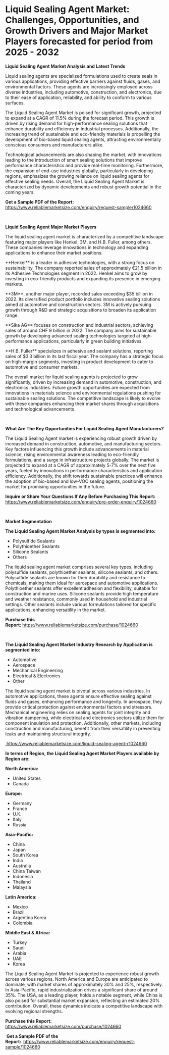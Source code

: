 <p><h1>Liquid Sealing Agent Market: Challenges, Opportunities, and Growth Drivers and Major Market Players forecasted for period from 2025 - 2032</h1></p><p><strong>Liquid Sealing Agent Market Analysis and Latest Trends</strong></p>
<p><p>Liquid sealing agents are specialized formulations used to create seals in various applications, providing effective barriers against fluids, gases, and environmental factors. These agents are increasingly employed across diverse industries, including automotive, construction, and electronics, due to their ease of application, reliability, and ability to conform to various surfaces. </p><p>The Liquid Sealing Agent Market is poised for significant growth, projected to expand at a CAGR of 11.5% during the forecast period. This growth is driven by rising demand for high-performance sealing solutions that enhance durability and efficiency in industrial processes. Additionally, the increasing trend of sustainable and eco-friendly materials is propelling the development of bio-based liquid sealing agents, attracting environmentally conscious consumers and manufacturers alike.</p><p>Technological advancements are also shaping the market, with innovations leading to the introduction of smart sealing solutions that improve performance characteristics and provide real-time monitoring. Furthermore, the expansion of end-use industries globally, particularly in developing regions, emphasizes the growing reliance on liquid sealing agents for effective sealing needs. Overall, the Liquid Sealing Agent Market is characterized by dynamic developments and robust growth potential in the coming years.</p></p>
<p><strong>Get a Sample PDF of the Report:&nbsp;</strong> <a href="https://www.reliablemarketsize.com/enquiry/request-sample/1024660?utm_campaign=3320&utm_medium=2&utm_source=Github&utm_content=ia&utm_term=18042025&utm_id=liquid-sealing-agent">https://www.reliablemarketsize.com/enquiry/request-sample/1024660</a></p>
<p>&nbsp;</p>
<p><strong>Liquid Sealing Agent Major Market Players</strong></p>
<p><p>The liquid sealing agent market is characterized by a competitive landscape featuring major players like Henkel, 3M, and H.B. Fuller, among others. These companies leverage innovations in technology and expanding applications to enhance their market positions.</p><p>**Henkel** is a leader in adhesive technologies, with a strong focus on sustainability. The company reported sales of approximately €21.5 billion in its Adhesive Technologies segment in 2022. Henkel aims to grow by investing in eco-friendly products and expanding its presence in emerging markets.</p><p>**3M**, another major player, recorded sales exceeding $35 billion in 2022. Its diversified product portfolio includes innovative sealing solutions aimed at automotive and construction sectors. 3M is actively pursuing growth through R&D and strategic acquisitions to broaden its application range.</p><p>**Sika AG** focuses on construction and industrial sectors, achieving sales of around CHF 9 billion in 2022. The company aims for sustainable growth by developing advanced sealing technologies targeted at high-performance applications, particularly in green building initiatives.</p><p>**H.B. Fuller** specializes in adhesive and sealant solutions, reporting sales of $3.3 billion in its last fiscal year. The company has a strategic focus on high-margin segments, investing in product development to cater to automotive and consumer markets.</p><p>The overall market for liquid sealing agents is projected to grow significantly, driven by increasing demand in automotive, construction, and electronics industries. Future growth opportunities are expected from innovations in materials science and environmental regulations pushing for sustainable sealing solutions. The competitive landscape is likely to evolve with these companies enhancing their market shares through acquisitions and technological advancements.</p></p>
<p>&nbsp;</p>
<p><strong>What Are The Key Opportunities For Liquid Sealing Agent Manufacturers?</strong></p>
<p><p>The Liquid Sealing Agent market is experiencing robust growth driven by increased demand in construction, automotive, and manufacturing sectors. Key factors influencing this growth include advancements in material science, rising environmental awareness leading to eco-friendly formulations, and a surge in infrastructure projects globally. The market is projected to expand at a CAGR of approximately 5-7% over the next five years, fueled by innovations in performance characteristics and application efficiency. Additionally, the shift towards sustainable practices will enhance the adoption of bio-based and low-VOC sealing agents, positioning the market for promising opportunities in the future.</p></p>
<p><strong>Inquire or Share Your Questions If Any Before Purchasing This Report:</strong> <a href="https://www.reliablemarketsize.com/enquiry/pre-order-enquiry/1024660?utm_campaign=3320&utm_medium=2&utm_source=Github&utm_content=ia&utm_term=18042025&utm_id=liquid-sealing-agent">https://www.reliablemarketsize.com/enquiry/pre-order-enquiry/1024660</a></p>
<p>&nbsp;</p>
<p><strong>Market Segmentation</strong></p>
<p><strong>The Liquid Sealing Agent Market Analysis by types is segmented into:</strong></p>
<p><ul><li>Polysulfide Sealants</li><li>Polythioether Sealants</li><li>Silicone Sealants</li><li>Others</li></ul></p>
<p><p>The liquid sealing agent market comprises several key types, including polysulfide sealants, polythioether sealants, silicone sealants, and others. Polysulfide sealants are known for their durability and resistance to chemicals, making them ideal for aerospace and automotive applications. Polythioether sealants offer excellent adhesion and flexibility, suitable for construction and marine uses. Silicone sealants provide high temperature and weather resistance, commonly used in household and industrial settings. Other sealants include various formulations tailored for specific applications, enhancing versatility in the market.</p></p>
<p><strong>Purchase this Report:&nbsp;</strong><a href="https://www.reliablemarketsize.com/purchase/1024660?utm_campaign=3320&utm_medium=2&utm_source=Github&utm_content=ia&utm_term=18042025&utm_id=liquid-sealing-agent">https://www.reliablemarketsize.com/purchase/1024660</a></p>
<p>&nbsp;</p>
<p><strong>The Liquid Sealing Agent Market Industry Research by Application is segmented into:</strong></p>
<p><ul><li>Automotive</li><li>Aerospace</li><li>Mechanical Engineering</li><li>Electrical & Electronics</li><li>Other</li></ul></p>
<p><p>The liquid sealing agent market is pivotal across various industries. In automotive applications, these agents ensure effective sealing against fluids and gases, enhancing performance and longevity. In aerospace, they provide critical protection against environmental factors and stressors. Mechanical engineering relies on sealing agents for joint integrity and vibration dampening, while electrical and electronics sectors utilize them for component insulation and protection. Additionally, other markets, including construction and manufacturing, benefit from their versatility in preventing leaks and maintaining structural integrity.</p></p>
<p><a href="https://www.reliablemarketsize.com/liquid-sealing-agent-r1024660?utm_campaign=3320&utm_medium=2&utm_source=Github&utm_content=ia&utm_term=18042025&utm_id=liquid-sealing-agent">&nbsp;https://www.reliablemarketsize.com/liquid-sealing-agent-r1024660</a></p>
<p><strong>In terms of Region, the Liquid Sealing Agent Market Players available by Region are:</strong></p>
<p>
    <p> <strong> North America: </strong>
        <ul>
            <li>United States</li>
            <li>Canada</li>
        </ul>
        </p> 
    <p> <strong> Europe: </strong>
        <ul>
            <li>Germany</li>
            <li>France</li>
            <li>U.K.</li>
            <li>Italy</li>
            <li>Russia</li>
        </ul>
        </p> 
    <p> <strong> Asia-Pacific: </strong>
        <ul>
            <li>China</li>
            <li>Japan</li>
            <li>South Korea</li>
            <li>India</li>
            <li>Australia</li>
            <li>China Taiwan</li>
            <li>Indonesia</li>
            <li>Thailand</li>
            <li>Malaysia</li>
        </ul>
        </p> 
    <p> <strong> Latin America: </strong>
        <ul>
            <li>Mexico</li>
            <li>Brazil</li>
            <li>Argentina Korea</li>
            <li>Colombia</li>
        </ul>
        </p> 
    <p> <strong> Middle East & Africa: </strong>
        <ul>
            <li>Turkey</li>
            <li>Saudi</li>
            <li>Arabia</li>
            <li>UAE</li>
            <li>Korea</li>
        </ul>
    </p>
    </p>
<p><p>The Liquid Sealing Agent Market is projected to experience robust growth across various regions. North America and Europe are anticipated to dominate, with market shares of approximately 30% and 25%, respectively. In Asia-Pacific, rapid industrialization drives a significant share of around 35%. The USA, as a leading player, holds a notable segment, while China is also poised for substantial market expansion, reflecting an estimated 20% contribution. Overall, these dynamics indicate a competitive landscape with evolving regional strengths.</p></p>
<p><strong>Purchase this Report: </strong><a href="https://www.reliablemarketsize.com/purchase/1024660?utm_campaign=3320&utm_medium=2&utm_source=Github&utm_content=ia&utm_term=18042025&utm_id=liquid-sealing-agent">https://www.reliablemarketsize.com/purchase/1024660</a></p>
<p>&nbsp;<strong>Get a Sample PDF of the Report:&nbsp;&nbsp;</strong><a href="https://www.reliablemarketsize.com/enquiry/request-sample/1024660?utm_campaign=3320&utm_medium=2&utm_source=Github&utm_content=ia&utm_term=18042025&utm_id=liquid-sealing-agent">https://www.reliablemarketsize.com/enquiry/request-sample/1024660</a></p>
<p><strong></strong></p>
<p><p></p><p></p><p></p></p>